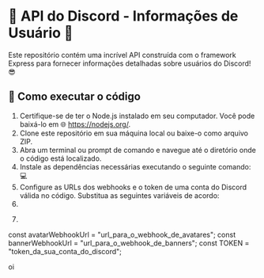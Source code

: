 # 🌟 API do Discord - Informações de Usuário 🌟

Este repositório contém uma incrível API construída com o framework Express para fornecer informações detalhadas sobre usuários do Discord! 😎

## 🚀 Como executar o código

1. Certifique-se de ter o Node.js instalado em seu computador. Você pode baixá-lo em 🌐 https://nodejs.org/.
2. Clone este repositório em sua máquina local ou baixe-o como arquivo ZIP.
3. Abra um terminal ou prompt de comando e navegue até o diretório onde o código está localizado.
4. Instale as dependências necessárias executando o seguinte comando: 💻
5. Configure as URLs dos webhooks e o token de uma conta do Discord válida no código. Substitua as seguintes variáveis de acordo:
6. 
7. ```javascript
const avatarWebhookUrl = "url_para_o_webhook_de_avatares";
const bannerWebhookUrl = "url_para_o_webhook_de_banners";
const TOKEN = "token_da_sua_conta_do_discord";


oi


